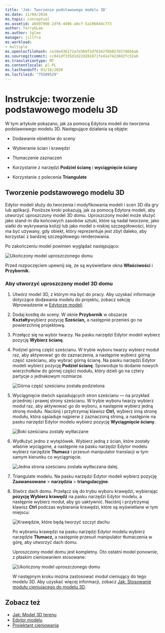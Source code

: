 ```yaml
---
title: 'Jak: Tworzenie podstawowego modelu 3D'
ms.date: 11/04/2016
ms.topic: conceptual
ms.assetid: a0d97966-2df8-449b-a8cf-5a19684dc773
author: TerryGLee
ms.author: tglee
manager: jillfra
ms.workload:
- multiple
ms.openlocfilehash: ce16e436172a7d369f2df8342f6b027b574056ab
ms.sourcegitcommit: cc841df335d1d22d281871fe41e74238d2fc52a6
ms.translationtype: MT
ms.contentlocale: pl-PL
ms.lasthandoff: 03/18/2020
ms.locfileid: "75589529"
---
```

# <a name="how-to-create-a-basic-3d-model"></a>Instrukcje: tworzenie podstawowego modelu 3D

W tym artykule pokazano, jak za pomocą Edytora modeli do tworzenia podstawowego modelu 3D. Następujące działania są objęte:

- Dodawanie obiektów do sceny

- Wybieranie ścian i krawędzi

- Tłumaczenie zaznaczeń

- Korzystanie z narzędzi **Podziel ścianę** i **wyciągnięcie ściany**

- Korzystanie z polecenia **Triangulate**

## <a name="create-a-basic-3d-model"></a>Tworzenie podstawowego modelu 3D
Edytor modeli służy do tworzenia i modyfikowania modeli i scen 3D dla gry lub aplikacji. Poniższe kroki pokazują, jak za pomocą Edytora modeli, aby utworzyć uproszczony model 3D domu. Uproszczony model może służyć jako stand-in dla końcowych zasobów sztuki, które są nadal tworzone, jako siatki do wykrywania kolizji lub jako model o niskiej szczegółowości, który ma być używany, gdy obiekt, który reprezentuje jest zbyt daleko, aby korzystać z bardziej szczegółowego renderowania.

Po zakończeniu model powinien wyglądać następująco:

![Ukończony model uproszczonego domu](../designers/media/gfx_model_demo_house_final.png)

Przed rozpoczęciem upewnij się, że są wyświetlane okna **Właściwości** i **Przybornik.**

### <a name="to-create-a-simplified-3d-model-of-a-house"></a>Aby utworzyć uproszczony model 3D domu

1. Utwórz model 3D, z którym ma być do pracy. Aby uzyskać informacje dotyczące dodawania modelu do projektu, zobacz sekcję Wprowadzenie w [Edytorze modeli](../designers/model-editor.md).

2. Dodaj kostkę do sceny. W oknie **Przybornik** w obszarze **Kształty**wybierz pozycję **Sześcian,** a następnie przenieś go na powierzchnię projektową.

3. Przełącz się na wybór twarzy. Na pasku narzędzi Edytor modeli wybierz pozycję **Wybierz ścianę**.

4. Podziel górną część sześcianu. W trybie wyboru twarzy wybierz moduł raz, aby aktywować go do zaznaczenia, a następnie wybierz górną część sześcianu, aby wybrać górną ścianę. Na pasku narzędzi Edytor modeli wybierz pozycję **Podziel ścianę**. Spowoduje to dodanie nowych wierzchołków do górnej części modułu, który dzieli go na cztery partycje o jednakowym rozmiarze.

    ![Górna część sześcianu została podzielona](../designers/media/gfx_model_demo_house_subdiv.png)

5. Wyciągnięcie dwóch sąsiadujących stron sześcianu — na przykład przedniej i prawej strony sześcianu. W trybie wyboru twarzy wybierz moduł raz, aby aktywować go do wyboru, a następnie wybierz jedną stronę modułu. Naciśnij i przytrzymaj klawisz **Ctrl,** wybierz inną stronę modułu, która sąsiaduje najpierw z zaznaczoną stroną, a następnie na pasku narzędzi Edytor modelu wybierz pozycję **Wyciągnięcie ściany**.

    ![Boki sześcianu zostały wytłaczane](../designers/media/gfx_model_demo_house_extrude.png)

6. Wydłużyć jedno z wytężówek. Wybierz jedną z ścian, które zostały właśnie wyciągone, a następnie na pasku narzędzi Edytor modelu wybierz narzędzie **Tłumacz** i przesuń manipulator translacji w tym samym kierunku co wyciągnięcie.

    ![Jedna strona sześcianu została wytłaczana dalej.](../designers/media/gfx_model_demo_house_extend.png)

7. Triangulate modelu. Na pasku narzędzi Edytor modeli wybierz pozycję **Zaawansowane** > **narzędzia** > **triangulacyjne**.

8. Stwórz dach domu. Przełącz się do trybu wyboru krawędzi, wybierając **pozycję Wybierz krawędź** na pasku narzędzi Edytor modelu, a następnie wybierz moduł, aby go uaktywnić. Naciśnij i przytrzymaj klawisz **Ctrl** podczas wybierania krawędzi, które są wyświetlane w tym miejscu:

    ![Krawędzie, które będą tworzyć szczyt dachu](../designers/media/gfx_model_demo_house_edges.png)

    Po wybraniu krawędzi na pasku narzędzi Edytor modelu wybierz narzędzie **Tłumacz,** a następnie przesuń manipulator tłumaczenia w górę, aby utworzyć dach domu.

   Uproszczony model domu jest kompletny. Oto ostatni model ponownie, z płaskim cieniowaniem stosowane:

   ![Ukończony model uproszczonego domu](../designers/media/gfx_model_demo_house_final.png)

   W następnym kroku można zastosować moduł cieniujący do tego modelu 3D. Aby uzyskać więcej informacji, zobacz [Jak: Stosowanie modułu cieniującego do modelu 3D](../designers/how-to-apply-a-shader-to-a-3-d-model.md).

## <a name="see-also"></a>Zobacz też

- [Jak: Model 3D terenu](../designers/how-to-model-3-d-terrain.md)
- [Edytor modelu](../designers/model-editor.md)
- [Projektant cieniowania](../designers/shader-designer.md)
